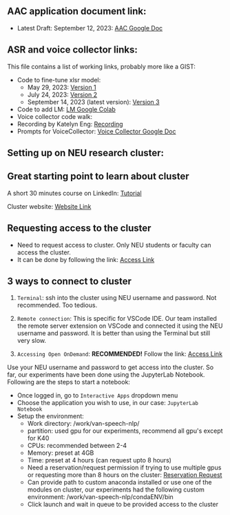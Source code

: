 ## AAC application document link:
  - Latest Draft: September 12, 2023: <a href="https://docs.google.com/document/d/1dXDzyCJ8A2fEvlQfw6xwGMRTD8q0EAvBN9bEAdGkNO0/edit?usp=sharing" target="_blank">AAC Google Doc</a>

  
## ASR and voice collector links:

This file contains a list of working links, probably more like a GIST:
  - Code to fine-tune xlsr model: 
    - May 29, 2023: <a href="https://colab.research.google.com/drive/1kX_pBURiaujpuDYaB8O1hrLLQrK8bWsQ" target="_blank">Version 1</a>
    - July 24, 2023: <a href="https://colab.research.google.com/drive/12D3XOoNT610DyrQQPBsGcZQh1LVJA7YO?usp=sharing" target="_blank">Version 2</a>
    - September 14, 2023 (latest version): <a href="https://colab.research.google.com/drive/1J2UVEQNWdZZy7Z6ZDafFUksLbNI0hjfG?usp=sharing" target="_blank">Version 3</a>
  - Code to add LM: <a href="https://colab.research.google.com/drive/1AIgP6lc7BZTDrlU5yu83R05QDesWv4mw" target="_blank">LM Google Colab</a>
  - Voice collector code walk:
  - Recording by Katelyn Eng: <a href="https://drive.google.com/file/d/1pwbsO7L9rY88peNSeNPOdjYzmtJoAV2R/view?usp=sharing" target="_blank">Recording</a>
  - Prompts for VoiceCollector: <a href="https://docs.google.com/document/d/1WOhUgN8w8LyG6c0FX0olAUzpQkTmwm-E_Wg71Eb4WyQ/edit?usp=sharing" target="_blank">Voice Collector Google Doc</a>

## Setting up on NEU research cluster:

## Great starting point to learn about cluster

A short 30 minutes course on LinkedIn: <a href="https://www.linkedin.com/learning/videos/introduction-to-discovery-10133140?u=74653650" target="_blank">Tutorial</a>

Cluster website: <a href="https://rc-docs.northeastern.edu/en/latest/welcome/welcome.html" target="_blank">Website Link</a>

## Requesting access to the cluster

- Need to request access to cluster. Only NEU students or faculty can access the cluster.
- It can be done by following the link: <a href="https://rc-docs.northeastern.edu/en/latest/first_steps/get_access.html" target="_blank">Access Link</a>

## 3 ways to connect to cluster

1. `Terminal`: 
ssh into the cluster using NEU username and password. Not recommended. Too tedious.

2. `Remote connection`: 
This is specific for VSCode IDE. Our team installed the remote server extension on VSCode and connected it using the NEU username and password. It is better than using the Terminal but still very slow.

3. `Accessing Open OnDemand`: **RECOMMENDED!**
Follow the link: <a href="https://rc-docs.northeastern.edu/en/latest/first_steps/connect_ood.html" target="_blank">Access Link</a>

Use your NEU username and password to get access into the cluster. So far, our experiments have been done using the JupyterLab Notebook. Following are the steps to start a notebook:

- Once logged in, go to `Interactive Apps` dropdown menu
- Choose the application you wish to use, in our case: `JupyterLab Notebook`
- Setup the environment:
  - Work directory: /work/van-speech-nlp/
  - partition: used gpu for our experiments, recommend all gpu's except for K40
  - CPUs: recommended between 2-4
  - Memory: preset at 4GB
  - Time: preset at 4 hours (can request upto 8 hours)
  - Need a reservation/request permission if trying to use multiple gpus or requesting more than 8 hours on the cluster: <a href="https://service.northeastern.edu/tech?id=sc_cat_item&sys_id=0c34d402db0b0010a37cd206ca9619b7" target="_blank">Reservation Request</a>
  - Can provide path to custom anaconda installed or use one of the modules on cluster, our experiments had the following custom environment: /work/van-speech-nlp/condaENV/bin
  - Click launch and wait in queue to be provided access to the cluster
